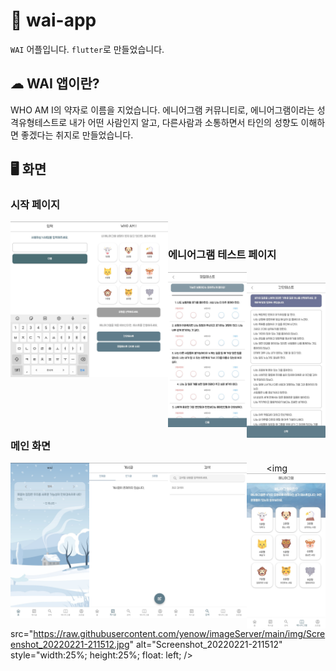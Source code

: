 # 🌈 wai-app
`WAI` 어플입니다. `flutter`로 만들었습니다.

## ☁ WAI 앱이란?
WHO AM I의 약자로 이름을 지었습니다. 에니어그램 커뮤니티로, 에니어그램이라는 성격유형테스트로 내가 어떤 사람인지 알고, 다른사람과 소통하면서 타인의 성향도 이해하면 좋겠다는 취지로 만들었습니다.


## 🖥️ 화면

### 시작 페이지 

<img src="https://raw.githubusercontent.com/yenow/imageServer/main/img/Screenshot_20220221-211031.jpg" alt="Screenshot_20220221-211031" style="width:25%; height:25%; float: left;" />&nbsp;&nbsp;<img src="https://raw.githubusercontent.com/yenow/imageServer/main/img/Screenshot_20220221-211347.jpg" alt="Screenshot_20220221-211347" style="width:25%; height:25%; float: left" />

### 에니어그램 테스트 페이지

<img src="https://raw.githubusercontent.com/yenow/imageServer/main/img/Screenshot_20220221-211359.jpg" alt="Screenshot_20220221-211359" style="width:25%; height:25%; float: left;" />&nbsp;&nbsp;<img src="https://raw.githubusercontent.com/yenow/imageServer/main/img/Screenshot_20220221-211409.jpg" alt="Screenshot_20220221-211409" style="width:25%; height:25%; float: left;" />

### 메인 화면

<img src="https://raw.githubusercontent.com/yenow/imageServer/main/img/Screenshot_20220221-211431.jpg" alt="Screenshot_20220221-211431" style="width:25%; height:25%; float: left;" />&nbsp;&nbsp;<img src="https://raw.githubusercontent.com/yenow/imageServer/main/img/Screenshot_20220221-211439.jpg" alt="Screenshot_20220221-211439" style="width:25%; height:25%; float: left;" />&nbsp;&nbsp;<img src="https://raw.githubusercontent.com/yenow/imageServer/main/img/Screenshot_20220221-211455.jpg" alt="Screenshot_20220221-211455" style="width:25%; height:25%; float: left;" />&nbsp;&nbsp;<img src="https://raw.githubusercontent.com/yenow/imageServer/main/img/Screenshot_20220221-211505.jpg" alt="Screenshot_20220221-211505" style="width:25%; height:25%; float: left;" />&nbsp;&nbsp;<img src="https://raw.githubusercontent.com/yenow/imageServer/main/img/Screenshot_20220221-211512.jpg" alt="Screenshot_20220221-211512" style="width:25%; height:25%; float: left; />
